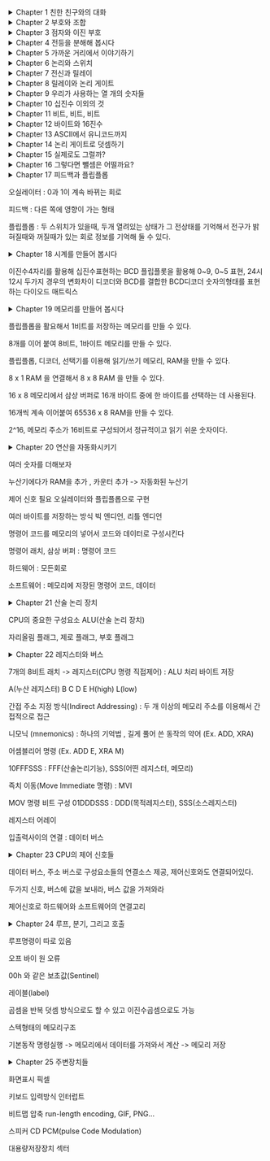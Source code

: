 <details>
<summary>Chapter 1 친한 친구와의 대화</summary>

모스 부호의 간단한 소개

</details>

<details>
<summary>Chapter 2 부호와 조합</summary>

모스 부호의 조합

2의 중요성

</details>

<details>
<summary>Chapter 3 점자와 이진 부호</summary>

점자에도 적용되는 2(Binary)

</details>

<details>
<summary>Chapter 4 전등을 분해해 봅시다</summary>

전압, 저항, 전류, 전력에 대해 간단한 설명

전기회로와 이진부호의 유사성

</details>

<details>
<summary>Chapter 5 가까운 거리에서 이야기하기</summary>

전신 시스템

</details>

<details>
<summary>Chapter 6 논리와 스위치</summary>

불 대수

AND, OR 논리 연산

</details>

<details>
<summary>Chapter 7 전신과 릴레이</summary>

중계기 ( 릴레이 )

</details>

<details>
<summary>Chapter 8 릴레이와 논리 게이트</summary>

AND, OR, NAND, NOR 논리 게이트

</details>

<details>
<summary>Chapter 9 우리가 사용하는 열 개의 숫자들</summary>

십진수

</details>

<details>
<summary>Chapter 10 십진수 이외의 것</summary>

여러진수, 2진수

</details>

<details>
<summary>Chapter 11 비트, 비트, 비트</summary>

생활속에 담겨있는 비트

</details>

<details>
<summary>Chapter 12 바이트와 16진수</summary>

바이트의 등장이전에는 3비트씩 8진수로 컴퓨터를 다루었었다. 이후에 8비트, 바이트가 등장하고 16진수로 사용했다. 

</details>

<details>
<summary>Chapter 13 ASCII에서 유니코드까지</summary>

7비트 ASCII, 영어 이외의 문자를 위한 유니코드

유니코드 인코딩방식이 있다.
UTF-8,16,32

</details>

<details>
<summary>Chapter 14 논리 게이트로 덧셈하기</summary>

OR, NAND 를 합친 XOR

XOR, AND를 합친 반가산기

반가산기 2개와 OR를 합친 전가산기

이진수 덧셈을 표현할 수 있다.

</details>

<details>
<summary>Chapter 15 실제로도 그럴까?</summary>

릴레이-> 진공관 -> 트랜지스터로 발전해왔다.

</details>

<details>
<summary>Chapter 16 그렇다면 뺄셈은 어떨까요?</summary>

뺄셈은 보수를 이용해서 계산한다.

오버플로우현상

</details>

<details>
<summary>Chapter 17 피드백과 플립플롭<summary>

오실레이터 : 0과 1이 계속 바뀌는 회로

피드백 : 다른 쪽에 영향이 가는 형태

플립플롭 : 두 스위치가 있을때, 두개 열려있는 상태가 그 전상태를 기억해서 전구가 밝혀질때와 꺼질때가 있는 회로
정보를 기억해 둘 수 있다.

</details>

<details>
<summary>Chapter 18 시계를 만들어 봅시다<summary>

이진수4자리를 활용해 십진수표현하는 BCD
플립플롯을 활용해 0~9, 0~5 표현, 24시 12시 두가지 경우의 변화차이
디코더와 BCD를 결합한 BCD디코더
숫자의형태를 표현하는 다이오드 매트릭스

</details>

<details>
<summary>Chapter 19 메모리를 만들어 봅시다<summary>

플립플롭을 활요해서 1비트를 저장하는 메모리를 만들 수 있다.

8개를 이어 붙여 8비트, 1바이트 메모리를 만들 수 있다.

플립플롭, 디코더, 선택기를 이용해 읽기/쓰기 메모리, RAM을 만들 수 있다.

8 x 1 RAM 을 연결해서 8 x 8 RAM 을 만들 수 있다.

16 x 8 메모리에서 삼상 버퍼로 16개 바이트 중에 한 바이트를 선택하는 데 사용된다.

16개씩 계속 이어붙여 65536 x 8 RAM을 만들 수 있다.

2^16, 메모리 주소가 16비트로 구성되어서 정규적이고 읽기 쉬운 숫자이다.


</details>

<details>
<summary>Chapter 20 연산을 자동화시키기<summary>

여러 숫자를 더해보자 

누산기에다가 RAM을 추가 , 카운터 추가 -> 자동화된 누산기

제어 신호 필요 오실레이터와 플립플롭으로 구현

여러 바이트를 저장하는 방식 빅 엔디언, 리틀 엔디언

명령어 코드를 메모리의 넣어서 코드와 데이터로 구성시킨다

명령어 래치, 삼상 버퍼 : 명령어 코드

하드웨어 : 모든회로

소프트웨어 : 메모리에 저장된 명령어 코드, 데이터

</details>

<details>
<summary>Chapter 21 산술 논리 장치<summary>

CPU의 중요한 구성요소 ALU(산술 논리 장치)

자리올림 플래그, 제로 플래그, 부호 플래그


</details>

<details>
<summary>Chapter 22 레지스터와 버스<summary>

7개의 8비트 래치 -> 레지스터(CPU 명령 직접제어) : ALU 처리 바이트 저장

A(누산 레지스터) B C D E H(high) L(low)

간접 주소 지정 방식(Indirect Addressing) : 두 개 이상의 메모리 주소를 이용해서 간접적으로 접근

니모닉 (mnemonics) : 하나의 기억법 , 길게 풀어 쓴 동작의 약어 (Ex. ADD, XRA)

어셈블리어 명령 (Ex. ADD E, XRA M)

10FFFSSS : FFF(산술논리기능), SSS(어떤 레지스터, 메모리)

즉치 이동(Move Immediate 명령) : MVI

MOV 명령 비트 구성 01DDDSSS : DDD(목적레지스터), SSS(소스레지스터)

레지스터 어레이

입출력사이의 연결 : 데이터 버스

</details>

<details>
<summary>Chapter 23 CPU의 제어 신호들<summary>

데이터 버스, 주소 버스로 구성요소들의 연결소스 제공, 제어신호와도 연결되어있다.

두가지 신호, 버스에 값을 보내라, 버스 값을 가져와라

제어신호로 하드웨어와 소프트웨어의 연결고리

</details>

<details>
<summary>Chapter 24 루프, 분기, 그리고 호출<summary>

루프명령이 따로 있음

오프 바이 원 오류

00h 와 같은 보초값(Sentinel)

레이블(label)

곱셈을 반복 덧셈 방식으로도 할 수 있고 이진수곱셈으로도 가능

스텍형태의 메모리구조

기본동작 명령실행 -> 메모리에서 데이터를 가져와서 계산 -> 메모리 저장

</details>

<details>
<summary>Chapter 25 주변장치들<summary>

화면표시 픽셀

키보드 입력방식 인터럽트

비트맵 압축 run-length encoding, GIF, PNG...

스피커 CD PCM(pulse Code Modulation)

대용량저장장치 섹터

</details>